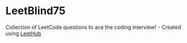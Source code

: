 # LeetBlind75
Collection of LeetCode questions to ace the coding interview! - Created using [LeetHub](https://github.com/QasimWani/LeetHub)
